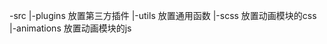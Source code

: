 
-src
    |-plugins 放置第三方插件
    |-utils   放置通用函数
    |-scss    放置动画模块的css
    |-animations 放置动画模块的js
